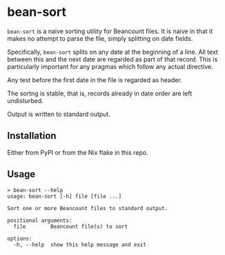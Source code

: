 # bean-sort

`bean-sort` is a naive sorting utility for Beancount files.  It is naive in that it makes no attempt to parse the file, simply splitting on date fields.

Specifically, `bean-sort` splits on any date at the beginning of a line.  All text between this and the next date are regarded as part of that record.  This is particularly important for any pragmas which follow any actual directive.

Any test before the first date in the file is regarded as header.

The sortng is stable, that is, records already in date order are left undisturbed.

Output is written to standard output.

## Installation

Either from PyPI or from the Nix flake in this repo.

## Usage

```
> bean-sort --help
usage: bean-sort [-h] file [file ...]

Sort one or more Beancount files to standard output.

positional arguments:
  file        Beancount file(s) to sort

options:
  -h, --help  show this help message and exit
```

